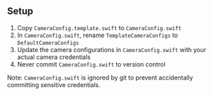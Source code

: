 ## Setup

1. Copy `CameraConfig.template.swift` to `CameraConfig.swift`
2. In `CameraConfig.swift`, rename `TemplateCameraConfigs` to `DefaultCameraConfigs`
3. Update the camera configurations in `CameraConfig.swift` with your actual camera credentials
4. Never commit `CameraConfig.swift` to version control

Note: `CameraConfig.swift` is ignored by git to prevent accidentally committing sensitive credentials. 